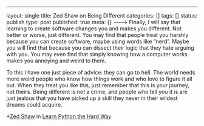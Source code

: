 ---
layout: single
title: Zed Shaw on Being Different
categories: []
tags: []
status: publish
type: post
published: true
meta: {}
--->
Finally, I will say that learning to create software changes you and makes you different. Not better or worse, just different. You may find that people treat you harshly because you can create software, maybe using words like “nerd”. Maybe you will find that because you can dissect their logic that they hate arguing with you. You may even find that simply knowing how a computer works makes you annoying and weird to them.
  
  
To this I have one just piece of advice: they can go to hell. The world needs more weird people who know how things work and who love to figure it all out. When they treat you like this, just remember that this is your journey, not theirs. Being different is not a crime, and people who tell you it is are just jealous that you have picked up a skill they never in their wildest dreams could acquire.



*[Zed Shaw](http://sheddingbikes.com/) in 
[Learn Python the Hard Way](http://learnpythonthehardway.org/index)
